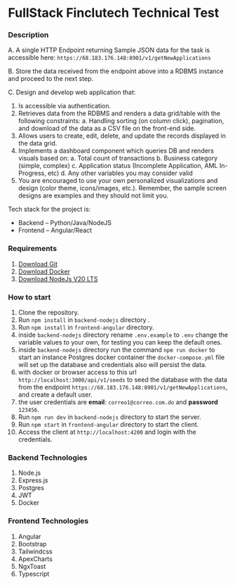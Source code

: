 # FullStack Finclutech Technical Test

### Description

A. A single HTTP Endpoint returning Sample JSON data for the task is accessible here:
`https://68.183.176.148:8901/v1/getNewApplications`

B. Store the data received from the endpoint above into a RDBMS instance and proceed to the next step.

C. Design and develop web application that:
1. Is accessible via authentication.
2. Retrieves data from the RDBMS and renders a data grid/table with the following constraints:
    a. Handling sorting (on column click), pagination, and download of the data as a CSV file on the front-end side.
3. Allows users to create, edit, delete, and update the records displayed in the data grid.
4. Implements a dashboard component which queries DB and renders visuals based on:
    a. Total count of transactions
    b. Business category (simple, complex)
    c. Application status (Incomplete Application, AML In-Progress, etc)
    d. Any other variables you may consider valid
5. You are encouraged to use your own personalized visualizations and design (color theme, icons/images, etc.). Remember, the sample screen designs are examples and they should not limit you.

Tech stack for the project is:
- Backend – Python/Java/NodeJS
- Frontend – Angular/React

### Requirements
1. [Download Git](https://git-scm.com/downloads)
2. [Download Docker](https://www.docker.com/products/docker-desktop)
3. [Download NodeJs V20 LTS](https://nodejs.org/)

### How to start
1. Clone the repository.
2. Run `npm install` in `backend-nodejs` directory .
3. Run `npm install` in `frontend-angular` directory.
4. inside `backend-nodejs` directory rename `.env.example` to `.env` change the variable values to your own, for testing you can keep the default ones.
5. inside `backend-nodejs` directory run the command `npm run docker` to start an instance Postgres docker container the `docker-compose.yml` 
file will set up the database and credentials also will persist the data.
6. with docker or browser access to this url `http://localhost:3000/api/v1/seeds` to seed the database with the data from the endpoint `https://68.183.176.148:8901/v1/getNewApplications`, and create a default user.
7. the user credentials are **email**: `correo1@correo.com.do` and **password** `123456`.
8. Run `npm run dev` in `backend-nodejs` directory to start the server.
9. Run `npm start` in `frontend-angular` directory to start the client.
10. Access the client at `http://localhost:4200` and login with the credentials.

### Backend Technologies
1) Node.js
2) Express.js
4) Postgres
5) JWT
6) Docker

### Frontend Technologies
1) Angular
2) Bootstrap
3) Tailwindcss
4) ApexCharts
5) NgxToast
6) Typescript







